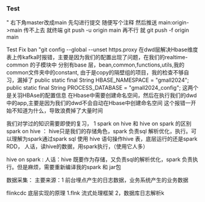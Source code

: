 ### Test
"
右下角master改成main
先勾进行提交 随便写个注释
然后推送 main:origin->main
传不上去 就终端 git push -u origin main
再不行 就 git push -f origin main

Test Fix ban
"git config --global --unset https.proxy
在dwd层解决Hbase维度表上传kafka时报错，主要是因为我们的配置出现了问题，在我们的realtime-common 的子模块中
分别有base 层，bean,common,functions,utils,我的common文件夹中的constant,
由于是copy的隔壁组的项目，我的检查不够自习，漏掉了
public static final String HBASE_NAMESPACE = "gmall2024";
public static final String PROCESS_DATABASE = "gmall2024_config";
这两个是关羽HBAse的配置信息
在Hbase中需要创建命名空间，然后在执行我们的dwd中的app,主要是因为我们的dwd不会自动在Hbase中创建命名空间
这个报错一开始不知道为什么，导致浪费掉了大量时间


我们对学过的知识需要即使的复习，
1 spark on hive 和 hive on spark 的区别
spark on hive ： hive只是我们的存储角色，spark 负责sql 解析优化，执行。可以理解为spark通过spark sql 使用 hive
语句操作hive 表，底层运行的还是spark RDD，
人话，读hive的数据，用spark执行，（使用它人多）

hive on spark :
人话：hive 既要作为存储，又负责sql的解析优化，spark 负责执行。但是麻烦，需要重新编译我的spark 和 jar包

数据采集：
主要来源：1 前台埋点产生的日志数据，业务系统产生的业务数据

flinkcdc 底层实现的原理
1.flnk 流式处理框架
2，数据库日志解析k
